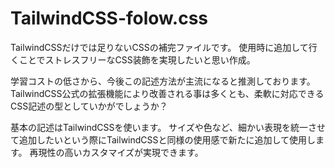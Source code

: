 # TailwindCSS-folow.css

TailwindCSSだけでは足りないCSSの補完ファイルです。
使用時に追加して行くことでストレスフリーなCSS装飾を実現したいと思い作成。


学習コストの低さから、今後この記述方法が主流になると推測しております。
TailwindCSS公式の拡張機能により改善される事は多くとも、柔軟に対応できるCSS記述の型としていかがでしょうか？

  基本の記述はTailwindCSSを使います。
  サイズや色など、細かい表現を統一させて追加したいという際にTailwindCSSと同様の使用感で新たに追加して使用します。
  再現性の高いカスタマイズが実現できます。
  
